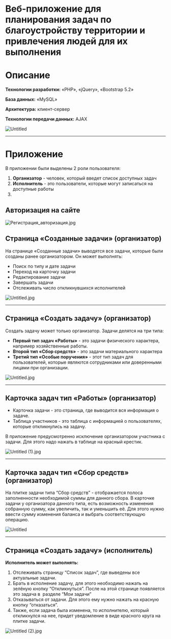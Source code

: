 # Веб-приложение для планирования задач по благоустройству территории и привлечения людей для их выполнения

# Описание

**Технологии разработки:** «PHP», «jQuery», «Bootstrap 5.2»

**База данных:** «MySQL»

**Архитектура:** клиент-сервер

**Технологии передачи данных:** AJAX

![Untitled](/assets/img/readme_img/Untitled.png)

---

# Приложение

В приложении были выделены 2 роли пользователя: 

1. **Организатор** - человек, который введет список доступных задач
2. **Исполнитель** - это пользователи, которые могут записаться на доступные работы
3. 

## Авторизация на сайте

![Регистрация_авторизация.jpg](/assets/img/readme_img/Регистрация_авторизация.jpg)

## Cтраница «Созданные задачи» (организатор)

На странице «Созданные задачи» выводятся все задачи, которые были созданы ранее организатором. Он может выполнять:

- Поиск по типу и дате задачи
- Переход на карточку задачи
- Редактирование задачи
- Завершать задачи
- Отслеживать число откликнувшихся исполнителей

![Untitled.jpg](/assets/img/readme_img/catalog_admin.jpg)

---

## Cтраница «Создать задачу» (организатор)

Создать задачу может только организатор. Задачи делятся на три типа:

- **Первый тип задач «Работы»** - это задачи физического характера, например хозяйственные работы.
- **Второй тип «Сбор средств»** - это задачи материального характера
- **Третий тип «Особые поручения»** - этот тип задач для пользователей, которые являются сотрудниками или доверенными лицами при организации.

![Untitled.jpg](/assets/img/readme_img/create_task.jpg)

---

## ****Карточка задач тип «Работы»**** (организатор)

- Карточка задачи - это страница, где выводится вся информация о задаче.
- Таблица участников - это таблица с информацией о пользователях, которые откликнулись на задачу.

В приложение предусмотренно исключение организатором участника с задачи. Для этого надо нажать в таблице на красный крестик.

![Untitled (1).jpg](/assets/img/readme_img/work_task.jpg)

---

## ****Карточка задач тип «Сбор средств»**** (организатор)

На плитке задачи типа “Сбор средств” - отображается полоса заполненности необходимой суммы для данного сбора. В карточке задачи у организатора данного типа, есть возможность изменения собранную сумму, как увеличить, так и уменьшить её. Для этого нужно ввести сумму изменения баланса и выбрать соответствующую операцию.

![Untitled](/assets/img/readme_img/mtrl_task.png)

---

## Cтраница «Создать задачу» (исполнитель)

**Исполнитель может выполнять:**

1. Отслеживать страницу “Список задач”, где выведены все актуальные задачи. 
2. Брать в исполнение задачу, для этого необходимо нажать на зелёную кнопку “Откликнуться”. После на этой странице появляется это задача в  разделе “Мои задачи”
3. Отказываться от задачи. Для этого ему нужно нажать на красную кнопку “отказаться”.
4. Также, если задача была изменена, то исполнителю, который откликнулся на нее, придет уведомление в виде красного круга на плитке задачи.

![Untitled (2).jpg](/assets/img/readme_img/catalog_normal.jpg)
